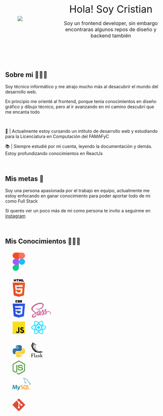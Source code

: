 <header
  style="padding-bottom: 16px; display: flex; justify-content: space-between;"
>

<figure
  style="width: 120px; display: flex; justify-content: flex-start; align-items: center;"
>
  <img src="./assets/images/me-rounded.svg" width="100%"/>
</figure>

<div style="padding: 16px 8px; width: 75%;">
  <p style="font-size: 32px; margin-bottom: 8px;">
    Hola! Soy Cristian
  </p>

  <p style="font-size: 16px;">
    Soy un frontend developer, sin embargo encontraras algunos repos de diseño y backend también
  </p>
</div>

</header>

## Sobre mi 🙆🏽‍♂️

Soy técnico informático y me atrajo mucho más al desacubrir el mundo del desarrollo web.

En principio me orienté al frontend, porque tenía conocimientos en diseño gráfico y dibujo técnico, pero al ir avanzando en mi camino descubrí que me encanta todo

<br />

📙 | Actualmente estoy cursando un intituto de desarrollo web y estudiando para la Licenciatura en Computación del FAMAFyC

📚 | Siempre estudié por mi cuenta, leyendo la documentación y demás. Estoy profundizando conocimientos en ReactJs

<br /> 

## Mis metas 🎯

Soy una persona apasionada por el trabajo en equipo, actualmente me estoy enfocando en ganar conocimiento para poder aportar todo de mi como Full Stack

Si querés ver un poco más de mi como persona te invito a seguirme en [instagram](https://www.instagram.com/crisg.sosa/ "Perfil de Instagram")

<br />

## Mis Conocimientos 👨🏽‍🎓


<ul style="margin-top: 24px; list-style: none; display: flex; flex-direction: column; gap: 8px;">  
  <li><img src="./assets/icons/figma-logo.svg" width="40px"></li>
</ul>

<ul style="margin-top: 24px; list-style: none; display: flex; flex-direction: column; gap: 8px;">
  <li><img src="./assets/icons/html-logo.svg" width="40px"></li>
  
  <li>
    <img src="./assets/icons/css-logo.svg" width="40px">
    <img src="./assets/icons/sass-logo.svg" height="48px" style="margin-left: 16px;">
  </li>

  <li>
    <img src="./assets/icons/javascript-logo.svg" width="40px">
    <img src="./assets/icons/reactjs-logo.svg" width="48px" style="margin-left: 16px;">
  </li>

</ul>

<ul style="margin-top: 24px; list-style: none; display: flex; flex-direction: column; gap: 8px;">
  <li>
    <img src="./assets/icons/python-logo.svg" width="40px">
    <img src="./assets/icons/flask-logo.svg" height="48px" style="margin-left: 16px;">
  </li>
  
  <li><img src="./assets/icons/nodejs-logo.svg" width="40px"></li>

  <li>
    <img src="./assets/icons/mysql-logo.svg" height="40px">
  </li>

</ul>

<ul style="margin-top: 24px; list-style: none; display: flex; flex-direction: column; gap: 8px;">
  <li><img src="./assets/icons/git-logo.svg" width="40px"></li>

</ul>
